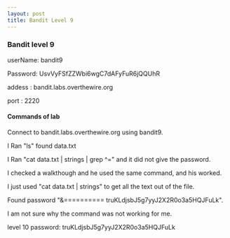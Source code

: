 ```yaml
---
layout: post
title: Bandit Level 9
---
```

<h3>Bandit level 9</h3>
<p>userName: bandit9</p>
<p>Password: UsvVyFSfZZWbi6wgC7dAFyFuR6jQQUhR</p>
<p>addess  : bandit.labs.overthewire.org</p>
<p>port    : 2220</p>
<h4>Commands of lab</h4>
<p>Connect to bandit.labs.overthewire.org using bandit9.</p>
<p>I Ran "ls" found data.txt</p>
<p>I Ran "cat data.txt | strings | grep ^=" and it did not give the password.</p>
<p>I checked a walkthough and he used the same command, and his worked.</p>
<p>I just used "cat data.txt | strings" to get all the text out of the file.</p>
<p>Found password "&========== truKLdjsbJ5g7yyJ2X2R0o3a5HQJFuLk".</p>
<p>I am not sure why the command was not working for me.</p>

<p>level 10 password: truKLdjsbJ5g7yyJ2X2R0o3a5HQJFuLk</p>

